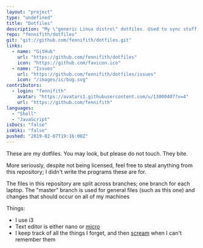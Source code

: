 ```yaml
---
layout: "project"
type: "undefined"
title: "Dotfiles"
description: "My \"generic Linux distro\" dotfiles. Used to sync stuff between laptops and not much else."
repo: "fennifith/dotfiles"
git: "git://github.com/fennifith/dotfiles.git"
links: 
  - name: "GitHub"
    url: "https://github.com/fennifith/dotfiles"
    icon: "https://github.com/favicon.ico"
  - name: "Issues"
    url: "https://github.com/fennifith/dotfiles/issues"
    icon: "/images/ic/bug.svg"
contributors: 
  - login: "fennifith"
    avatar: "https://avatars1.githubusercontent.com/u/13000407?v=4"
    url: "https://github.com/fennifith"
languages: 
  - "Shell"
  - "JavaScript"
isDocs: "false"
isWiki: "false"
pushed: "2019-02-07T19:16:00Z"
---
```


These are my dotfiles. You may look, but please do not touch. They bite.

More seriously, despite not being licensed, feel free to steal anything from this repository; I didn't write the programs these are for.

The files in this repository are split across branches; one branch for each laptop. The "master" branch is used for general files (such as this one) and changes that should occur on all of my machines

Things:

- I use i3
- Text editor is either nano or [micro](https://github.com/zyedidia/micro)
- I keep track of all the things I forget, and then [scream](https://github.com/fennifith/dotfiles/blob/master/../../../AAH) when I can't remember them
